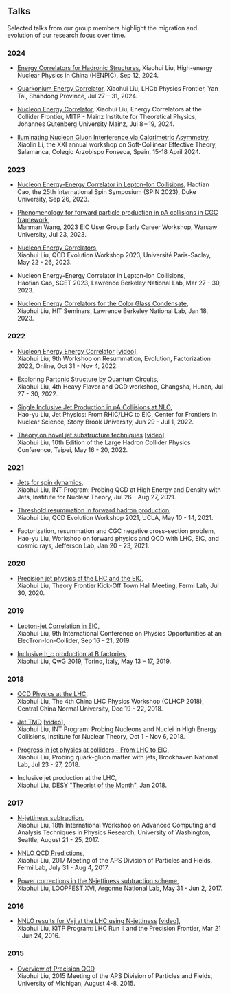 ## Talks

Selected talks from our group members highlight the migration and evolution of our research focus over time.
### 2024
- [Energy Correlators for Hadronic Structures](https://indico.ihep.ac.cn/event/11115/contributions/166458/attachments/81899/103183/eec-henpic.pdf), Xiaohui Liu, High-energy Nuclear Physics in China (HENPIC), Sep 12, 2024.
  
- [Quarkonium Energy Correlator](https://indico.ihep.ac.cn/event/22363/contributions/159065/attachments/80302/100601/charmonium-ec-lhcb.pdf), Xiaohui Liu, LHCb Physics Frontier, Yan Tai, Shandong Province, Jul 27 – 31, 2024. 

- [Nucleon Energy Correlator](https://indico.mitp.uni-mainz.de/event/358/contributions/5004/attachments/3607/4681/neec-eccf.pdf), Xiaohui Liu, Energy Correlators at the Collider Frontier, MITP - Mainz Institute for Theoretical Physics, Johannes Gutenberg University Mainz, Jul 8 – 19, 2024. 

- [lluminating Nucleon Gluon Interference via Calorimetric Asymmetry](https://indico.fis.ucm.es/event/20/contributions/546/attachments/355/614/SCET2024_xiaolin.pdf), Xiaolin Li, the XXI annual workshop on Soft-Collinear Effective Theory, Salamanca, Colegio Arzobispo Fonseca, Spain, 15-18 April 2024. 

### 2023
- [Nucleon Energy-Energy Correlator in Lepton-Ion Collisions](https://indico.jlab.org/event/663/contributions/12836/attachments/10337/15460/1_HTC_SPIN2023.pdf), Haotian Cao, the 25th International Spin Symposium (SPIN 2023), Duke University, Sep 26, 2023.
  
- [Phenomenology for forward particle production in pA collisions in CGC framework](https://indico.jlab.org/event/696/contributions/13156/attachments/10116/15058/EICUS_Early_Career_Manman_Wang_slides.pdf),\
  Manman Wang, 2023 EIC User Group Early Career Workshop, Warsaw University, Jul 23, 2023. 
   
- [Nucleon Energy Correlators](https://indico.cern.ch/event/1239374/contributions/5317052/attachments/2650587/4592730/eec-qcd-evolution.pdf),\
  Xiaohui Liu, QCD Evolution Workshop 2023, Université Paris-Saclay,  May 22 - 26, 2023.

- Nucleon Energy-Energy Correlator in Lepton-Ion Collisions,\
  Haotian Cao, SCET 2023, Lawrence Berkeley National Lab, Mar 27 - 30, 2023. 
  
- [Nucleon Energy Correlators for the Color Glass Condensate](https://drive.google.com/file/d/1f5IxEkk2yoX7QbDETMmTpFgD_9E75vYR/view?usp=share_link),\
  Xiaohui Liu, HIT Seminars, Lawrence Berkeley National Lab, Jan 18, 2023. 

### 2022 

- [Nucleon Energy Energy Correlator](https://indico.desy.de/event/32950/contributions/129272/attachments/78092/101357/eec-resummation.pdf) [[video](https://indico.desy.de/event/32950/contributions/129272/attachments/78092/101177/Xiaohui.mp4)],\
  Xiaohui Liu, 9th Workshop on Resummation, Evolution, Factorization 2022, Online, Oct 31 - Nov 4, 2022. 

- [Exploring Partonic Structure by Quantum Circuits](https://indico.ihep.ac.cn/event/16171/contributions/44331/attachments/21335/24295/changsha-talk.pdf),\
  Xiaohui Liu, 4th Heavy Flavor and QCD workshop, Changsha, Hunan, Jul 27 - 30, 2022.
  
- [Single Inclusive Jet Production in pA Collisions at NLO](https://indico.bnl.gov/event/14375/contributions/65339/attachments/41935/70216/Single%20Inclusive%20Jet%20Production%20in%20pACollisions%20at%20NLO-cfns2022.pdf),\
  Hao-yu Liu, Jet Physics: From RHIC/LHC to EIC, Center for Frontiers in Nuclear Science, Stony Brook University, Jun 29 - Jul 1, 2022. 
 
- [Theory on novel jet substructure techniques](https://indico.cern.ch/event/1109611/contributions/4773201/attachments/2444893/4191496/lhcp2022.pdf) [[video](https://cds.cern.ch/record/2811519)],\
  Xiaohui Liu, 10th Edition of the Large Hadron Collider Physics Conference, Taipei, May 16 - 20, 2022.

### 2021 

- [Jets for spin dynamics](https://www.google.com/url?q=https://archive.int.washington.edu/talks/WorkShops/int_21_2b/People/Liu_X/Liu.pdf&sa=D&source=editors&ust=1693150692831553&usg=AOvVaw1VPyHK3AqgNOoT0aPdbqzG),\
  Xiaohui Liu, INT Program: Probing QCD at High Energy and Density with Jets, Institute for Nuclear Theory, Jul 26 - Aug 27, 2021.


- [Threshold resummation in forward hadron production](https://indico.bnl.gov/event/6803/contributions/49179/attachments/34417/55829/QCD-EVOLUTION.pdf),\
  Xiaohui Liu, QCD Evolution Workshop 2021, UCLA, May 10 - 14, 2021.

- Factorization, resummation and CGC negative cross-section problem,\
  Hao-yu Liu, Workshop on forward physics and QCD with LHC, EIC, and cosmic rays, Jefferson Lab, Jan 20 - 23, 2021. 


### 2020 
- [Precision jet physics at the LHC and the EIC](https://indico.fnal.gov/event/44512/contributions/192853/attachments/132171/162278/snowmass2020.pdf),\
  Xiaohui Liu, Theory Frontier Kick-Off Town Hall Meeting, Fermi Lab, Jul 30, 2020. 

### 2019  
- [Lepton-jet Correlation in EIC](https://conferences.lbl.gov/event/196/contributions/1173/attachments/2048/57/go),\
  Xiaohui Liu, 9th International Conference on Physics Opportunities at an ElecTron-Ion-Collider, Sep 16 – 21, 2019.

- [Inclusive h_c production at B factories](https://agenda.infn.it/event/15632/contributions/89268/attachments/62859/75596/hc-production-B-factory-QwG-2.pdf),\
  Xiaohui Liu, QwG 2019, Torino, Italy, May 13 – 17, 2019.

### 2018 
- [QCD Physics at the LHC](https://indico.ihep.ac.cn/event/8414/contributions/101575/attachments/54281/62482/CLHCP2018-QCD-2.pdf),\
  Xiaohui Liu, The 4th China LHC Physics Workshop (CLHCP 2018), Central China Normal University, Dec 19 - 22, 2018.
  
- [Jet TMD](http://archive.int.washington.edu/talks/WorkShops/int_18_3/People/Liu_X/Liu.pdf) [[video](https://youtu.be/ThbrWkvFjWU)],\
  Xiaohui Liu, INT Program: Probing Nucleons and Nuclei in High Energy Collisions, Institute for Nuclear Theory, Oct 1 - Nov 6, 2018.

- [Progress in jet physics at colliders - From LHC to EIC](https://indico.bnl.gov/event/4429/contributions/22832/attachments/19394/25269/Xiaohui-talk-bnl-2018.pdf),\
  Xiaohui Liu, Probing quark-gluon matter with jets, Brookhaven National Lab, Jul 23 - 27, 2018.

- Inclusive jet production at the LHC,\
  Xiaohui Liu, DESY ["Theorist of the Month"](https://www.terascale.de/research_topics/rt1_physics_analysis/analysis_centre/theorist_of_the_month/), Jan 2018. 

### 2017 
- [N-jettiness subtraction](https://indico.cern.ch/event/567550/contributions/2625751/attachments/1510157/2354989/ACAT2017-xhliu.pdf),\
  Xiaohui Liu, 18th International Workshop on Advanced Computing and Analysis Techniques in Physics Research, University of Washington, Seattle, August 21 - 25, 2017. 

   
- [NNLO QCD Predictions](https://indico.fnal.gov/event/11999/contributions/11441/attachments/7400/9502/dpf2017.pdf),\
  Xiaohui Liu, 2017 Meeting of the APS Division of Particles and Fields, Fermi Lab, July 31 - Aug 4, 2017.

- [Power corrections in the N-jettiness subtraction scheme](https://indico.fnal.gov/event/24510/contributions/117770/attachments/76432/91604/talk-loopfest.pdf),\
  Xiaohui Liu, LOOPFEST XVI, Argonne National Lab, May 31 - Jun 2, 2017. 

### 2016
- [NNLO results for V+j at the LHC using N-jettiness](https://www.on.kitp.ucsb.edu/online/lhc16/liu/pdf/Liu_LHC16_KITP.pdf) [[video](http://s3-us-west-2.amazonaws.com/kitpcloud/lhc16/Liu_LHC16_KITP.mp4)],\
  Xiaohui Liu, KITP Program: LHC Run II and the Precision Frontier, Mar 21 - Jun 24, 2016. 

### 2015
- [Overview of Precision QCD](https://indico.cern.ch/event/361123/contributions/856495/attachments/1135957/1625441/dpftalk-xhliu-1.pdf),\
  Xiaohui Liu, 2015 Meeting of the APS Division of Particles and Fields, University of Michigan, August 4-8, 2015. 
